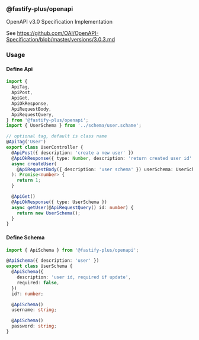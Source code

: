 ### @fastify-plus/openapi

OpenAPI v3.0 Specification Implementation

See https://github.com/OAI/OpenAPI-Specification/blob/master/versions/3.0.3.md

### Usage
####  Define Api

```typescript
import {
  ApiTag,
  ApiPost,
  ApiGet,
  ApiOkResponse,
  ApiRequestBody,
  ApiRequestQuery,
} from '@fastify-plus/openapi';
import { UserSchema } from '../schema/user.schame';

// optional tag, default is class name
@ApiTag('User')
export class UserController {
  @ApiPost({ description: 'create a new user' })
  @ApiOkResponse({ type: Number, description: 'return created user id' })
  async createUser(
    @ApiRequestBody({ description: 'user schema' }) userSchema: UserSchema,
  ): Promise<number> {
    return 1;
  }

  @ApiGet()
  @ApiOkResponse({ type: UserSchema })
  async getUser(@ApiRequestQuery() id: number) {
    return new UserSchema();
  }
}
```

#### Define Schema

```typescript
import { ApiSchema } from '@fastify-plus/openapi';

@ApiSchema({ description: 'user' })
export class UserSchema {
  @ApiSchema({
    description: 'user id, required if update',
    required: false,
  })
  id?: number;

  @ApiSchema()
  username: string;

  @ApiSchema()
  password: string;
}
```
